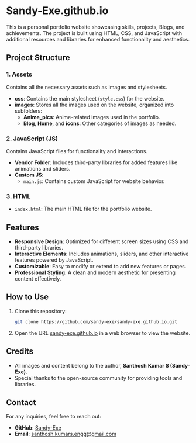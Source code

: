 # Sandy-Exe.github.io

This is a personal portfolio website showcasing skills, projects, Blogs, and achievements. The project is built using HTML, CSS, and JavaScript with additional resources and libraries for enhanced functionality and aesthetics.

## Project Structure

### **1. Assets**
Contains all the necessary assets such as images and stylesheets.
- **css**: Contains the main stylesheet (`style.css`) for the website.
- **images**: Stores all the images used on the website, organized into subfolders:
  - **Anime_pics**: Anime-related images used in the portfolio.
  - **Blog**, **Home**, and **icons**: Other categories of images as needed.

### **2. JavaScript (JS)**
Contains JavaScript files for functionality and interactions.
- **Vendor Folder**: Includes third-party libraries for added features like animations and sliders.
- **Custom JS**:
  - `main.js`: Contains custom JavaScript for website behavior.

### **3. HTML**
- `index.html`: The main HTML file for the portfolio website.

## Features
- **Responsive Design**: Optimized for different screen sizes using CSS and third-party libraries.
- **Interactive Elements**: Includes animations, sliders, and other interactive features powered by JavaScript.
- **Customizable**: Easy to modify or extend to add new features or pages.
- **Professional Styling**: A clean and modern aesthetic for presenting content effectively.

## How to Use
1. Clone this repository:
   ```bash
   git clone https://github.com/sandy-exe/sandy-exe.github.io.git
   ```
2. Open the URL [sandy-exe.github.io](https://sandy-exe.github.io) in a web browser to view the website.

## Credits
- All images and content belong to the author, **Santhosh Kumar S (Sandy-Exe)**.
- Special thanks to the open-source community for providing tools and libraries.

## Contact
For any inquiries, feel free to reach out:
- **GitHub**: [Sandy-Exe](https://github.com/sandy-exe)
- **Email**: [santhosh.kumars.engg@gmail.com](mailto:santhosh.kumars.engg@gmail.com)
```

